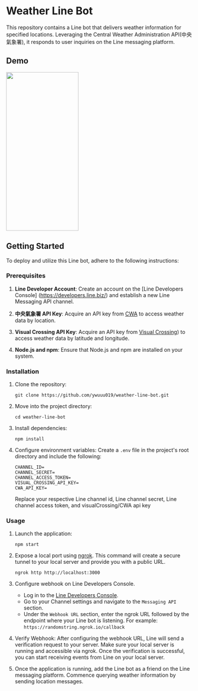 # Weather Line Bot

This repository contains a Line bot that delivers weather information for specified locations. Leveraging the Central Weather Administration API(中央氣象署), it responds to user inquiries on the Line messaging platform.

## Demo
<img src="./image/weather-bot.gif" width="195" height="427">

## Getting Started

To deploy and utilize this Line bot, adhere to the following instructions:

### Prerequisites

1. **Line Developer Account**: Create an account on the [Line Developers Console] (https://developers.line.biz/) and establish a new Line Messaging API channel.

2. **中央氣象署 API Key**: Acquire an API key from [CWA](https://opendata.cwa.gov.tw/devManual/insrtuction) to access weather data by location.

3. **Visual Crossing API Key**: Acquire an API key from [Visual Crossing](https://www.visualcrossing.com/)) to access weather data by latitude and longitude.

4. **Node.js and npm**: Ensure that Node.js and npm are installed on your system.

### Installation

1.  Clone the repository:

    ```
    git clone https://github.com/ywuuu019/weather-line-bot.git
    ```

2.  Move into the project directory:

    ```
    cd weather-line-bot
    ```

3.  Install dependencies:

    ```
    npm install
    ```

4.  Configure environment variables:
    Create a `.env` file in the project's root directory and include the following:

    ```
    CHANNEL_ID=
    CHANNEL_SECRET=
    CHANNEL_ACCESS_TOKEN=
    VISUAL_CROSSING_API_KEY=
    CWA_API_KEY=
    ```

    Replace your respective Line channel id, Line channel secret, Line channel access token, and visualCrossing/CWA api key

### Usage

1. Launch the application:

   ```
   npm start
   ```

2. Expose a local port using [ngrok](https://ngrok.com/). This command will create a secure tunnel to your local server and provide you with a public URL.

   ```
   ngrok http http://localhost:3000
   ```

3. Configure webhook on Line Developers Console.

   - Log in to the [Line Developers Console](https://developeres.line.biz/).
   - Go to your Channel settings and navigate to the `Messaging API` section.
   - Under the `Webhook URL` section, enter the ngrok URL followed by the endpoint where your Line bot is listening. For example: `https://randomstring.ngrok.io/callback`

4. Verify Webhook: After configuring the webhook URL, Line will send a verification request to your server. Make sure your local server is running and accessible via ngrok. Once the verification is successful, you can start receiving events from Line on your local server.

5. Once the application is running, add the Line bot as a friend on the Line messaging platform. Commence querying weather information by sending location messages.
